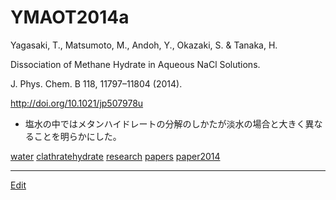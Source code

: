 # YMAOT2014a

Yagasaki, T., Matsumoto, M., Andoh, Y., Okazaki, S. & Tanaka, H.

Dissociation of Methane Hydrate in Aqueous NaCl Solutions. 

J. Phys. Chem. B 118, 11797–11804 (2014).

http://doi.org/10.1021/jp507978u


* 塩水の中ではメタンハイドレートの分解のしかたが淡水の場合と大きく異なることを明らかにした。

[](https://youtu.be/fHOW7epIoZc)

[](https://youtu.be/mlZGZKWy-6Q)

[water](water.md) [clathratehydrate](clathratehydrate.md) [research](research.md) [papers](papers.md) [paper2014](paper2014.md) 




----
[Edit](https://github.com/vitroid/vitroid.github.io/edit/master/MD/YMAOT2014a.md)

